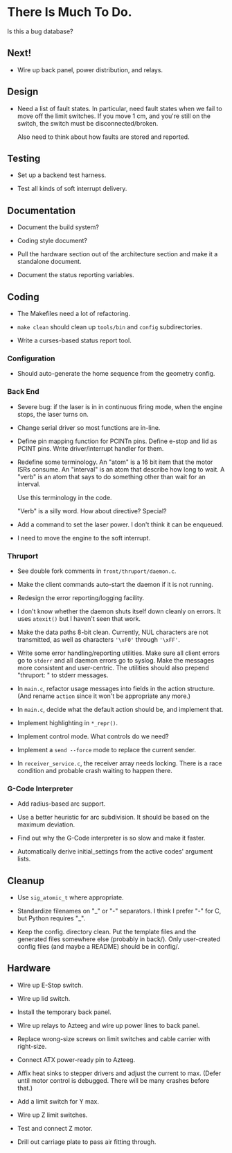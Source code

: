 # There Is Much To Do.

Is this a bug database?


## Next!

* Wire up back panel, power distribution, and relays.


## Design

* Need a list of fault  states.  In particular, need fault states when
  we  fail to move  off the  limit switches.   If you  move 1  cm, and
  you're still on the switch, the switch must be disconnected/broken.

  Also need to think about how faults are stored and reported.


## Testing

+ Set up a backend test harness.

* Test all kinds of soft interrupt delivery.


## Documentation

* Document the build system?

* Coding style document?

* Pull the hardware section out of the architecture section and make
  it a standalone document.

* Document the status reporting variables.


## Coding

* The Makefiles need a lot of refactoring.

* `make clean` should clean up `tools/bin` and `config` subdirectories.

* Write a curses-based status report tool.


### Configuration

* Should auto-generate the home sequence from the geometry config.


### Back End

* Severe bug: if the laser is in in continuous firing mode, when the
  engine stops, the laser turns on.
  
* Change serial driver so most functions are in-line.

* Define pin mapping function for PCINTn pins.  Define e-stop and lid
  as PCINT pins.  Write driver/interrupt handler for them.

* Redefine some terminology.  An "atom" is a 16 bit item that the motor
  ISRs consume.  An "interval" is an atom that describe how long to
  wait.  A "verb" is an atom that says to do something other than wait
  for an interval.
  
  Use this terminology in the code.

  "Verb" is a silly word.  How about directive?  Special?   

* Add a command to set the laser power.  I don't think it can be enqueued.

* I need to move the engine to the soft interrupt.


### Thruport

* See double fork comments in `front/thruport/daemon.c`.

* Make the client commands auto-start the daemon if it is not running.

* Redesign the error reporting/logging facility.

* I don't know whether the daemon shuts itself down cleanly on errors.
  It uses `atexit()` but I haven't seen that work.

* Make the data paths 8-bit clean.  Currently, NUL characters are not
  transmitted, as well as characters `'\xF0'` through `'\xFF'`.

* Write some error handling/reporting utilities.  Make sure all client
  errors go to `stderr` and all daemon errors go to syslog.  Make the
  messages more consistent and user-centric.  The utilities should also
  prepend "thruport: " to stderr messages.

* In `main.c`, refactor usage messages into fields in the action
  structure.  (And rename `action` since it won't be appropriate any
  more.)

* In `main.c`, decide what the default action should be, and implement
  that.

* Implement highlighting in `*_repr()`.

* Implement control mode.  What controls do we need?

* Implement a `send --force` mode to replace the current sender.

* In `receiver_service.c`, the receiver array needs locking.  There is
  a race condition and probable crash waiting to happen there.


### G-Code Interpreter

* Add radius-based arc support.

* Use a better heuristic for arc subdivision.  It should be based on
  the maximum deviation.

* Find out why the G-Code interpreter is so slow and make it faster.

* Automatically derive initial_settings from the active codes'
  argument lists.


## Cleanup

* Use `sig_atomic_t` where appropriate.

* Standardize filenames on "\_" or "-" separators.  I think I prefer
  "-" for C, but Python requires "\_".

* Keep the config. directory clean.  Put the template files and the
  generated files somewhere else (probably in back/).  Only
  user-created config files (and maybe a README) should be in config/.


## Hardware

* Wire up E-Stop switch.

* Wire up lid switch.

* Install the temporary back panel.

* Wire up relays to Azteeg and wire up power lines to back panel.

* Replace wrong-size screws on limit switches and cable carrier with
  right-size.

* Connect ATX power-ready pin to Azteeg.

* Affix heat sinks to stepper drivers and adjust the current to max.
  (Defer until motor control is debugged.  There will be many crashes
  before that.)

* Add a limit switch for Y max.

* Wire up Z limit switches.

* Test and connect Z motor.

* Drill out carriage plate to pass air fitting through.
